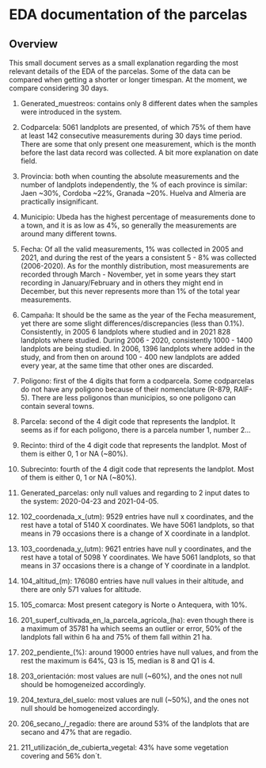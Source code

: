 # EDA documentation of the parcelas

## Overview

This small document serves as a small explanation regarding the most relevant details of the EDA of the parcelas. Some of the data can be compared when getting a shorter or longer timespan. At the moment, we compare considering 30 days.

1. Generated_muestreos: contains only 8 different dates when the samples were introduced in the system.

2. Codparcela: 5061 landplots are presented, of which 75% of them have at least 142 consecutive measurements during 30 days time period. There are some that only present one measurement, which is the month before the last data record was collected. A bit more explanation on date field. 

3. Provincia: both when counting the absolute measurements and the number of landplots independently, the % of each province is similar: Jaen ~30%, Cordoba ~22%, Granada ~20%. Huelva and Almeria are practically insignificant.

4. Municipio: Ubeda has the highest percentage of measurements done to a town, and it is as low as 4%, so generally the measurements are around many different towns. 

5. Fecha: Of all the valid measurements, 1% was collected in 2005 and 2021, and during the rest of the years a consistent 5 - 8% was collected (2006-2020). As for the monthly distribution, most measurements are recorded through March - November, yet in some years they start recording in January/February and in others they might end in December, but this never represents more than 1% of the total year measurements. 

6. Campaña: It should be the same as the year of the Fecha measurement, yet there are some slight differences/discrepancies (less than 0.1%). Consistently, in 2005 6 landplots where studied and in 2021 828 landplots where studied. During 2006 - 2020, consistently 1000 - 1400 landplots are being studied. In 2006, 1396 landplots where added in the study, and from then on around 100 - 400 new landplots are added every year, at the same time that other ones are discarded. 

7. Poligono: first of the 4 digits that form a codparcela. Some codparcelas do not have any poligono because of their nomenclature (R-879, RAIF-5). There are less poligonos than municipios, so one poligono can contain several towns. 

8. Parcela: second of the 4 digit code that represents the landplot. It seems as if for each poligono, there is a parcela number 1, number 2...

9. Recinto: third of the 4 digit code that represents the landplot. Most of them is either 0, 1 or NA (~80%).

10. Subrecinto: fourth of the 4 digit code that represents the landplot. Most of them is either 0, 1 or NA (~80%).

26. Generated_parcelas: only null values and regarding to 2 input dates to the system: 2020-04-23 and 2021-04-05.

27. 102_coordenada_x_(utm): 9529 entries have null x coordinates, and the rest have a total of 5140 X coordinates. We have 5061 landplots, so that means in 79 occasions there is a change of X coordinate in a landplot. 

28. 103_coordenada_y_(utm): 9621 entries have null y coordinates, and the rest have a total of 5098 Y coordinates. We have 5061 landplots, so that means in 37 occasions there is a change of Y coordinate in a landplot.

29. 104_altitud_(m): 176080 entries have null values in their altitude, and there are only 571 values for altitude. 

30. 105_comarca: Most present category is Norte o Antequera, with 10%. 

31. 201_superf_cultivada_en_la_parcela_agrícola_(ha): even though there is a maximum of 35781 ha which seems an outlier or error, 50% of the landplots fall within 6 ha and 75% of them fall within  21 ha. 

32. 202_pendiente_(%): around 19000 entries have null values, and from the rest the maximum is 64%, Q3 is 15, median is 8 and Q1 is 4. 

33. 203_orientación: most values are null (~60%), and the ones not null should be homogeneized accordingly. 

34. 204_textura_del_suelo: most values are null (~50%), and the ones not null should be homogeneized accordingly.

35. 206_secano_/_regadío: there are around 53% of the landplots that are secano and 47% that are regadio.

36. 211_utilización_de_cubierta_vegetal: 43% have some vegetation covering and 56% don´t. 

